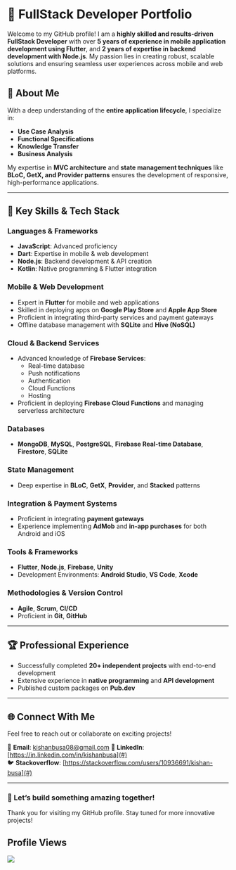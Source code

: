 # 🚀 FullStack Developer Portfolio

Welcome to my GitHub profile! I am a **highly skilled and results-driven FullStack Developer** with over **5 years of experience in mobile application development using Flutter**, and **2 years of expertise in backend development with Node.js**. My passion lies in creating robust, scalable solutions and ensuring seamless user experiences across mobile and web platforms.

## 🌟 About Me
With a deep understanding of the **entire application lifecycle**, I specialize in:
- **Use Case Analysis**
- **Functional Specifications**
- **Knowledge Transfer**
- **Business Analysis**

My expertise in **MVC architecture** and **state management techniques** like **BLoC, GetX, and Provider patterns** ensures the development of responsive, high-performance applications.

---

## 🔧 Key Skills & Tech Stack

### **Languages & Frameworks**
- **JavaScript**: Advanced proficiency
- **Dart**: Expertise in mobile & web development
- **Node.js**: Backend development & API creation
- **Kotlin**: Native programming & Flutter integration

### **Mobile & Web Development**
- Expert in **Flutter** for mobile and web applications
- Skilled in deploying apps on **Google Play Store** and **Apple App Store**
- Proficient in integrating third-party services and payment gateways
- Offline database management with **SQLite** and **Hive (NoSQL)**

### **Cloud & Backend Services**
- Advanced knowledge of **Firebase Services**:
  - Real-time database
  - Push notifications
  - Authentication
  - Cloud Functions
  - Hosting
- Proficient in deploying **Firebase Cloud Functions** and managing serverless architecture

### **Databases**
- **MongoDB**, **MySQL**, **PostgreSQL**, **Firebase Real-time Database**, **Firestore**, **SQLite**

### **State Management**
- Deep expertise in **BLoC**, **GetX**, **Provider**, and **Stacked** patterns

### **Integration & Payment Systems**
- Proficient in integrating **payment gateways**
- Experience implementing **AdMob** and **in-app purchases** for both Android and iOS

### **Tools & Frameworks**
- **Flutter**, **Node.js**, **Firebase**, **Unity**
- Development Environments: **Android Studio**, **VS Code**, **Xcode**

### **Methodologies & Version Control**
- **Agile**, **Scrum**, **CI/CD**
- Proficient in **Git**, **GitHub**

---

## 🏆 Professional Experience

- Successfully completed **20+ independent projects** with end-to-end development
- Extensive experience in **native programming** and **API development**
- Published custom packages on **Pub.dev**

---

## 🌐 Connect With Me

Feel free to reach out or collaborate on exciting projects!

📧 **Email**: kishanbusa08@gmail.com
🔗 **LinkedIn**: [https://in.linkedin.com/in/kishanbusa](#)  
🐦 **Stackoverflow**: [https://stackoverflow.com/users/10936691/kishan-busa](#)

---

### 🚀 Let’s build something amazing together!  
Thank you for visiting my GitHub profile. Stay tuned for more innovative projects!


## Profile Views

<img src="https://profile-counter.glitch.me/KishanBusa8/count.svg">

<br />
<!---
KishanBusa8/KishanBusa8 is a ✨ special ✨ repository because its `README.md` (this file) appears on your GitHub profile.
You can click the Preview link to take a look at your changes.
--->
